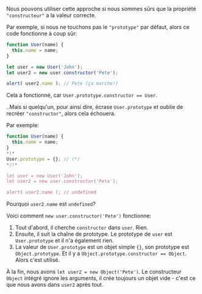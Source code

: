 Nous pouvons utiliser cette approche si nous sommes sûrs que la propriété `"constructeur"` a la valeur correcte.

Par exemple, si nous ne touchons pas le `"prototype"` par défaut, alors ce code fonctionne à coup sûr:

```js run
function User(name) {
  this.name = name;
}

let user = new User('John');
let user2 = new user.constructor('Pete');

alert( user2.name ); // Pete (ça marche!)
```

Cela a fonctionné, car `User.prototype.constructor == User`.

..Mais si quelqu'un, pour ainsi dire, écrase `User.prototype` et oublie de recréer `"constructor"`, alors cela échouera.

Par exemple:

```js run
function User(name) {
  this.name = name;
}
*!*
User.prototype = {}; // (*)
*/!*

let user = new User('John');
let user2 = new user.constructor('Pete');

alert( user2.name ); // undefined
```

Pourquoi `user2.name` est `undefined`?

Voici comment `new user.constructor('Pete')` fonctionne:

1. Tout d'abord, il cherche `constructor` dans `user`. Rien.
2. Ensuite, il suit la chaîne de prototype. Le prototype de `user` est `User.prototype` et il n'a également rien.
3. La valeur de `User.prototype` est un objet simple `{}`, son prototype est `Object.prototype`. Et il y a `Object.prototype.constructor == Object`. Alors c'est utilisé.

À la fin, nous avons `let user2 = new Object('Pete')`. Le constructeur `Object` intégré ignore les arguments, il crée toujours un objet vide - c'est ce que nous avons dans `user2` après tout.
